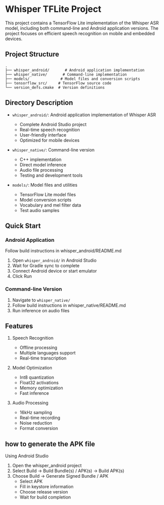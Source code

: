 # Whisper TFLite Project

This project contains a TensorFlow Lite implementation of the Whisper ASR model, including both command-line and Android application versions. The project focuses on efficient speech recognition on mobile and embedded devices.

## Project Structure

```
.
├── whisper_android/       # Android application implementation
├── whisper_native/       # Command-line implementation
├── models/              # Model files and conversion scripts
├── tensorflow_src/     # TensorFlow source code
└── version_defs.cmake  # Version definitions
```

## Directory Description

- `whisper_android/`: Android application implementation of Whisper ASR
  - Complete Android Studio project
  - Real-time speech recognition
  - User-friendly interface
  - Optimized for mobile devices


- `whisper_native/`: Command-line version
  - C++ implementation
  - Direct model inference
  - Audio file processing
  - Testing and development tools

- `models/`: Model files and utilities
  - TensorFlow Lite model files
  - Model conversion scripts
  - Vocabulary and mel filter data
  - Test audio samples

## Quick Start

### Android Application
Follow build instructions in whisper_android/README.md
1. Open `whisper_android/` in Android Studio
2. Wait for Gradle sync to complete
3. Connect Android device or start emulator
4. Click Run

### Command-line Version
1. Navigate to `whisper_native/`
2. Follow build instructions in whisper_native/README.md
3. Run inference on audio files


## Features

1. Speech Recognition
   - Offline processing
   - Multiple languages support
   - Real-time transcription

2. Model Optimization
   - Int8 quantization
   - Float32 activations
   - Memory optimization
   - Fast inference

3. Audio Processing
   - 16kHz sampling
   - Real-time recording
   - Noise reduction
   - Format conversion

## how to generate the APK file
Using Android Studio
1. Open the whisper_android project
2. Select Build → Build Bundle(s) / APK(s) → Build APK(s)
3. Choose Build → Generate Signed Bundle / APK
   - Select APK
   - Fill in keystore information
   - Choose release version
   - Wait for build completion